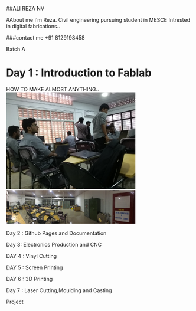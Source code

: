 ##ALI REZA NV

#About me
I'm Reza. Civil engineering pursuing student in MESCE
Intrested in digital fabrications..


###contact me
+91 8129198458



Batch A 

# Day 1 : Introduction to Fablab 

HOW TO MAKE ALMOST ANYTHING..
<img src="20170803_165959.jpg" width="350">
<img src="LAB.jpg" width="350">



Day 2 : Github Pages and Documentation
                               
Day 3: Electronics Production and CNC
                                
DAY 4 : Vinyl Cutting
                                	
DAY 5 : Screen Printing
                                	
DAY 6 : 3D Printing
                                
Day 7 : Laser Cutting,Moulding and Casting
                                
Project


